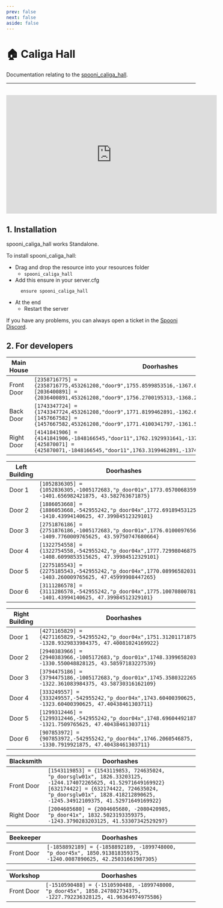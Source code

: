 ```yaml
---
prev: false
next: false
aside: false
---
```


# 🏠 Caliga Hall
Documentation relating to the [spooni_caliga_hall](https://spooni-mapping.tebex.io/package/6010188).

___
<br>
<iframe width="560" height="315" src="https://www.youtube.com/embed/BJ9Si62h3WA" frameborder="0" allow="accelerometer; autoplay; clipboard-write; encrypted-media; gyroscope; picture-in-picture; web-share" allowfullscreen></iframe>

## 1. Installation
spooni_caliga_hall works Standalone.  

To install spooni_caliga_hall:
- Drag and drop the resource into your resources folder
  - `spooni_caliga_hall`
- Add this ensure in your server.cfg
  ```
    ensure spooni_caliga_hall
  ```
- At the end
  - Restart the server

If you have any problems, you can always open a ticket in the [Spooni Discord](https://discord.gg/spooni).

## 2. For developers
| Main House                | Doorhashes
|---------------------------|----------------------------------------------------------------------------------|
| Front Door                | `[2358716775] = {2358716775,453261208,"door9",1755.8599853516,-1367.0999755859,44.229999542236}` <br> `[2036400891] = {2036400891,453261208,"door9",1756.2700195313,-1368.2249755859,44.229999542236}`
| Back Door                 | `[1743347724] = {1743347724,453261208,"door9",1771.8199462891,-1362.6390380859,44.220001220703}` <br> `[1457667582] = {1457667582,453261208,"door9",1771.4100341797,-1361.5119628906,44.220001220703}`
| Right Door                | `[4141841906] = {4141841906,-1848166545,"door11",1762.1929931641,-1374.9899902344,44.231590270996}` <br> `[425870071] = {425870071,-1848166545,"door11",1763.3199462891,-1374.5799560547,44.231590270996}`

| Left Building             | Doorhashes
|---------------------------|----------------------------------------------------------------------------------|
| Door 1                    | `[1052836305] = {1052836305,-1005172683,"p_door01x",1773.0570068359375, -1401.656982421875, 43.582763671875}`
| Door 2                    | `[1886053668] = {1886053668,-542955242,"p_door04x",1772.69189453125, -1410.43994140625, 47.39984512329101}`
| Door 3                    | `[2751876186] = {2751876186,-1005172683,"p_door01x",1776.010009765625, -1409.7760009765625, 43.59750747680664}`
| Door 4                    | `[1322754558] = {1322754558,-542955242,"p_door04x",1777.72998046875, -1408.6099853515625, 47.39984512329101}`
| Door 5                    | `[2275185543] = {2275185543,-542955242,"p_door04x",1770.0899658203125, -1403.260009765625, 47.45999908447265}`
| Door 6                    | `[3111286578] = {3111286578,-542955242,"p_door04x",1775.1007080078125, -1401.43994140625, 47.39984512329101}`

| Right Building            | Doorhashes
|---------------------------|----------------------------------------------------------------------------------|
| Door 1                    | `[4271165829] = {4271165829,-542955242,"p_door04x",1751.31201171875, -1328.9329833984375, 47.40081024169922}`
| Door 2                    | `[2940383966] = {2940383966,-1005172683,"p_door01x",1748.3399658203125, -1330.550048828125, 43.58597183227539}`
| Door 3                    | `[3794475186] = {3794475186,-1005172683,"p_door01x",1745.3580322265625, -1322.361083984375, 43.58730316162109}`
| Door 4                    | `[333249557] = {333249557,-542955242,"p_door04x",1743.60400390625, -1323.60400390625, 47.40438461303711}`
| Door 5                    | `[1299312446] = {1299312446,-542955242,"p_door04x",1748.696044921875, -1321.7509765625, 47.40438461303711}`
| Door 6                    | `[907853972] = {907853972,-542955242,"p_door04x",1746.2060546875, -1330.7919921875, 47.40438461303711}`

| Blacksmith                | Doorhashes
|---------------------------|----------------------------------------------------------------------------------|
| Front Door                | `[1543119853] = {1543119853, 724635024, "p_doorsglw01x", 1826.33203125, -1244.174072265625, 41.52971649169922}` <br> `[632174422] = {632174422, 724635024, "p_doorsglw01x", 1828.418212890625, -1245.34912109375, 41.52971649169922}`
| Right Door                | `[2004605680] = {2004605680, -2080420985, "p_door41x", 1832.5023193359375, -1243.3790283203125, 41.53307342529297}`

| Beekeeper                 | Doorhashes
|---------------------------|----------------------------------------------------------------------------------|
| Front Door                | `[-1858892189] = {-1858892189, -1899748000, "p_door45x", 1850.913818359375, -1240.0087890625, 42.25031661987305}`

| Workshop                  | Doorhashes
|---------------------------|----------------------------------------------------------------------------------|
| Front Door                | `[-1510590488] = {-1510590488, -1899748000, "p_door45x", 1858.247802734375, -1227.792236328125, 41.96364974975586}`